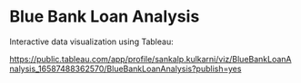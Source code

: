 # Blue Bank Loan Analysis

Interactive data visualization using Tableau:

https://public.tableau.com/app/profile/sankalp.kulkarni/viz/BlueBankLoanAnalysis_16587488362570/BlueBankLoanAnalysis?publish=yes
